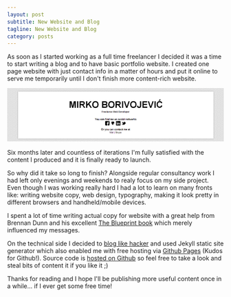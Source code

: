 ```yaml
---
layout: post
subtitle: New Website and Blog
tagline: New Website and Blog
category: posts
---
```


As soon as I started working as a full time freelancer I decided it was a time to start writing a blog and to have basic portfolio website. I created one page website with just contact info in a matter of hours and put it online to serve me temporarily until I don't finish more content-rich website.

<center><img src="/images/blog/2013-05-05_1628-website.png" alt="Original Website" /></center>

Six months later and countless of iterations I'm fully satisfied with the content I produced and it is finally ready to launch.

So why did it take so long to finish? Alongside regular consultancy work I had left only evenings and weekends to realy focus on my side project. Even though I was working really hard I had a lot to learn on many fronts like: writing website copy, web design, typography, making it look pretty in different browsers and handheld/mobile devices.

I spent a lot of time writing actual copy for website with a great help from Brennan Dunn and his excellent [The Blueprint book][] which merely influenced my messages.

On the technical side I decided to [blog like hacker][] and used Jekyll static site generator which also enabled me with free hosting via [Github Pages][] (Kudos for Github!). Source code is [hosted on Github] so feel free to take a look and steal bits of content it if you like it ;)

Thanks for reading and I hope I'll be publishing more useful content once in a while... if I ever get some free time!

[blog like hacker]: http://tom.preston-werner.com/2008/11/17/blogging-like-a-hacker.html
[Github Pages]: https://help.github.com/categories/20/articles
[hosted on Github]: https://github.com/borivojevic/borivojevic.github.com
[The Blueprint book]: http://doubleyourfreelancingrate.com/the-blueprint
